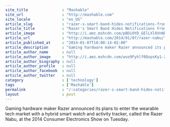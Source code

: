 ```yaml
---
site_title               : "Mashable"
site_url                 : "http://mashable.com"
site_locale              : "en_US"
article_slug             : "razer-s-smart-band-hides-notifications-from-prying-eyes"
article_title            : "Razer's Smart Band Hides Notifications From Prying Eyes"
article_image            : "http://i.amz.mshcdn.com/pBDiOYD_GElLXl8VnNbOHcZ9J4Q=/1200x627/2014%2F01%2F07%2F5d%2FRazerNabu.39238.tif"
article_url              : "http://mashable.com/2014/01/07/razer-nabu/"
article_published_at     : "2014-01-07T18:00:14-02:00"
article_description      : "Gaming hardware maker Razer announced its plans to enter the wearable tech market with a hybrid smart watch and activity tracker, called the Razer Nabu, at the 2014 Consumer Electronics Show on Tuesday."
article_author_name      : null
article_author_image     : "http://i.amz.mshcdn.com/wso9Fyhlf0QvpsKy1-Zn3puYGdo=/90x90/2016%2F06%2F29%2Fc7%2F201506160cHeadshot_20.1bc90.4faf5.jpg"
article_author_biography : null
article_author_profile   : null
article_author_facebook  : null
article_author_twitter   : null
category                 : ['technology']
tags                     : ['Mashable']
permalink                : "/:categories/razer-s-smart-band-hides-notifications-from-prying-eyes/"
layout                   : post
---
```


Gaming hardware maker Razer announced its plans to enter the wearable tech market with a hybrid smart watch and activity tracker, called the Razer Nabu, at the 2014 Consumer Electronics Show on Tuesday.
